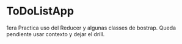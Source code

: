 # ToDoListApp

1era Practica uso del Reducer y algunas classes de bostrap.
Queda pendiente usar contexto y dejar el drill.
